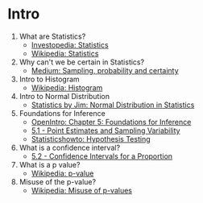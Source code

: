 # Intro

1. What are Statistics?
   - [Investopedia: Statistics](https://www.investopedia.com/terms/s/statistics.asp)
   - [Wikipedia: Statistics](https://en.wikipedia.org/wiki/Statistics)
2. Why can't we be certain in Statistics?
   - [Medium: Sampling, probability and certainty](https://medium.com/forecasting-using-data/sampling-probability-and-certainty-3e105e065138)
3. Intro to Histogram
   - [Wikipedia: Histogram](https://en.wikipedia.org/wiki/Histogram)
4. Intro to Normal Distribution
   - [Statistics by Jim: Normal Distribution in Statistics](https://statisticsbyjim.com/basics/normal-distribution/)
5. Foundations for Inference
   - [OpenIntro: Chapter 5: Foundations for Inference](https://www.openintro.org/book/os/)
   - [5.1 - Point Estimates and Sampling Variability](https://docs.google.com/presentation/d/16IB5j3NNMM7ZpbclUm2qvPhiRFo2S_sQ3GcRnMX_M40/edit#slide=id.g1610b5718a_0_0)
   - [Statisticshowto: Hypothesis Testing](https://www.statisticshowto.com/probability-and-statistics/hypothesis-testing/)
6. What is a confidence interval?
   - [5.2 - Confidence Intervals for a Proportion](https://docs.google.com/presentation/d/1lqUwNYtSvXRr3XN5sYOZZVrpp28lMQDtC8453pgfOsM/edit#slide=id.g179ac18b5b_0_0)
7. What is a p value?
   - [Wikipedia: p-value](https://en.wikipedia.org/wiki/P-value)
8. Misuse of the p-value?
   - [Wikipedia: Misuse of p-values](https://en.wikipedia.org/wiki/Misuse_of_p-values)